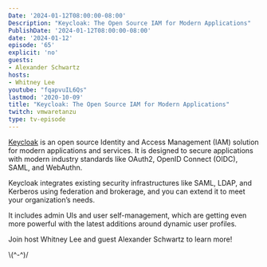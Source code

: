 ```yaml
---
Date: '2024-01-12T08:00:00-08:00'
Description: "Keycloak: The Open Source IAM for Modern Applications"
PublishDate: '2024-01-12T08:00:00-08:00'
date: '2024-01-12'
episode: '65'
explicit: 'no'
guests:
- Alexander Schwartz
hosts:
- Whitney Lee
youtube: "fqapvuIL6Qs"
lastmod: '2020-10-09'
title: "Keycloak: The Open Source IAM for Modern Applications"
twitch: vmwaretanzu
type: tv-episode
---
```


[Keycloak](https://www.keycloak.org/) is an open source Identity and Access Management (IAM) solution for modern applications and services. It is designed to secure applications with modern industry standards like OAuth2, OpenID Connect (OIDC), SAML, and WebAuthn. 

Keycloak integrates existing security infrastructures like SAML, LDAP, and Kerberos using federation and brokerage, and you can extend it to meet your organization’s needs. 

It includes admin UIs and user self-management, which are getting even more powerful with the latest additions around dynamic user profiles.

Join host Whitney Lee and guest Alexander Schwartz to learn more!

\\(^-^)/
